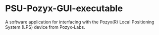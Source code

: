 # PSU-Pozyx-GUI-executable
A software application for interfacing with the Pozyx(R) Local Positioning System (LPS) device from Pozyx-Labs.
